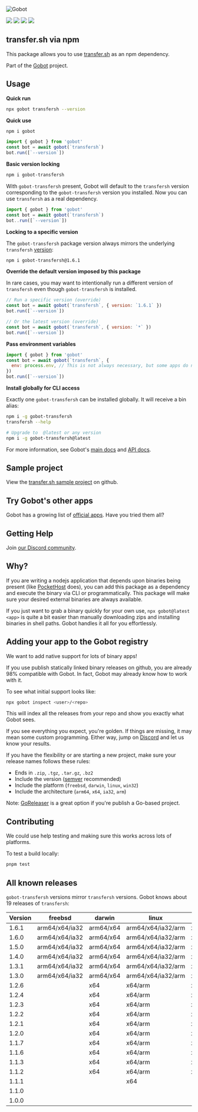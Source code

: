 ![Gobot](https://raw.githubusercontent.com/benallfree/gobot/v1.0.0-alpha.33/assets/gobot-banner-300x.png)

![](https://img.shields.io/npm/v/gobot-transfersh) ![](https://img.shields.io/npm/dt/gobot-transfersh) ![](https://img.shields.io/github/commit-activity/t/benallfree/gobot) ![](https://img.shields.io/github/stars/benallfree/gobot)

## transfer.sh via npm

This package allows you to use [transfer.sh](https://github.com/dutchcoders/transfer.sh) as an npm dependency.

Part of the [Gobot](https://www.npmjs.com/package/gobot) project.

## Usage

**Quick run**

```bash
npx gobot transfersh --version
```

**Quick use**

```bash
npm i gobot
```

```js
import { gobot } from 'gobot'
const bot = await gobot(`transfersh`)
bot.run([`--version`])
```

**Basic version locking**

```bash
npm i gobot-transfersh
```

With `gobot-transfersh` present, Gobot will default to the `transfersh` version corresponding to the `gobot-transfersh` version you installed. Now you can use `transfersh` as a real dependency.

```js
import { gobot } from 'gobot'
const bot = await gobot(`transfersh`)
bot..run([`--version`])
```

**Locking to a specific version**

The `gobot-transfersh` package version always mirrors the underlying `transfersh` [version](#known-versions):

```bash
npm i gobot-transfersh@1.6.1
```

**Override the default version imposed by this package**

In rare cases, you may want to intentionally run a different version of `transfersh` even though `gobot-transfersh` is installed.

```js
// Run a specific version (override)
const bot = await gobot(`transfersh`, { version: `1.6.1` })
bot.run([`--version`])

// Or the latest version (override)
const bot = await gobot(`transfersh`, { version: `*` })
bot.run([`--version`])
```

**Pass environment variables**

```js
import { gobot } from 'gobot'
const bot = await gobot(`transfersh`, {
  env: process.env, // This is not always necessary, but some apps do need it
})
bot.run([`--version`])
```

**Install globally for CLI access**

Exactly one `gobot-transfersh` can be installed globally. It will receive a bin alias:

```bash
npm i -g gobot-transfersh
transfersh --help

# Upgrade to  @latest or any version
npm i -g gobot-transfersh@latest
```

For more information, see Gobot's [main docs](https://www.npmjs.com/package/gobot) and [API docs](https://github.com/benallfree/gobot/blob/v1.0.0-alpha.33/docs/readme.md).

## Sample project

View the [transfer.sh sample project](https://github.com/benallfree/gobot/tree/v1.0.0-alpha.33/src/apps/transfersh/sample-project) on github.

## Try Gobot's other apps

Gobot has a growing list of [official apps](https://www.npmjs.com/package/gobot#official-gobot-apps). Have you tried them all?

## Getting Help

Join [our Discord community](https://discord.gg/977kMmFnXc).

## Why?

If you are writing a nodejs application that depends upon binaries being present (like [PocketHost](https://github.com/pockethost/pockethost) does), you can add this package as a dependency and execute the binary via CLI or programmatically. This package will make sure your desired external binaries are always available.

If you just want to grab a binary quickly for your own use, `npx gobot@latest <app>` is quite a bit easier than manually downloading zips and installing binaries in shell paths. Gobot handles it all for you effortlessly.

## Adding your app to the Gobot registry

We want to add native support for lots of binary apps!

If you use publish statically linked binary releases on github, you are already 98% compatible with Gobot. In fact, Gobot may already know how to work with it.

To see what initial support looks like:

```bash
npx gobot inspect <user>/<repo>
```

This will index all the releases from your repo and show you exactly what Gobot sees.

If you see everything you expect, you're golden. If things are missing, it may mean some custom programming. Either way, jump on [Discord](https://discord.gg/977kMmFnXc) and let us know your results.

If you have the flexibility or are starting a new project, make sure your release names follows these rules:

- Ends in `.zip`, `.tgz`, `.tar.gz`, `.bz2`
- Include the version ([semver](https://semver.org) recommended)
- Include the platform (`freebsd`, `darwin`, `linux`, `win32`)
- Include the architecture (`arm64`, `x64`, `ia32`, `arm`)

Note: [GoReleaser](https://goreleaser.com/) is a great option if you're publish a Go-based project.

## Contributing

We could use help testing and making sure this works across lots of platforms.

To test a build locally:

```bash
pnpm test
```

## All known releases

`gobot-transfersh` versions mirror `transfersh` versions. Gobot knows about 19 releases of `transfersh`:

| Version | freebsd        | darwin    | linux              | win32    |
| ------- | -------------- | --------- | ------------------ | -------- |
| 1.6.1   | arm64/x64/ia32 | arm64/x64 | arm64/x64/ia32/arm | x64/ia32 |
| 1.6.0   | arm64/x64/ia32 | arm64/x64 | arm64/x64/ia32/arm | x64/ia32 |
| 1.5.0   | arm64/x64/ia32 | arm64/x64 | arm64/x64/ia32/arm | x64/ia32 |
| 1.4.0   | arm64/x64/ia32 | arm64/x64 | arm64/x64/ia32/arm | x64/ia32 |
| 1.3.1   | arm64/x64/ia32 | arm64/x64 | arm64/x64/ia32/arm | x64/ia32 |
| 1.3.0   | arm64/x64/ia32 | arm64/x64 | arm64/x64/ia32/arm | x64/ia32 |
| 1.2.6   |                | x64       | x64/arm            | x64      |
| 1.2.4   |                | x64       | x64/arm            | x64      |
| 1.2.3   |                | x64       | x64/arm            | x64      |
| 1.2.2   |                | x64       | x64/arm            | x64      |
| 1.2.1   |                | x64       | x64/arm            | x64      |
| 1.2.0   |                | x64       | x64/arm            | x64      |
| 1.1.7   |                | x64       | x64/arm            | x64      |
| 1.1.6   |                | x64       | x64/arm            | x64      |
| 1.1.3   |                | x64       | x64/arm            | x64      |
| 1.1.2   |                | x64       | x64/arm            | x64      |
| 1.1.1   |                |           | x64                |          |
| 1.1.0   |                |           |                    |          |
| 1.0.0   |                |           |                    |          |
